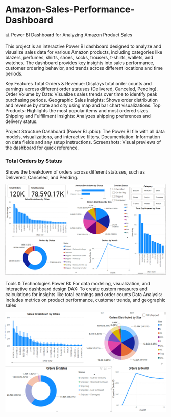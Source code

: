 # Amazon-Sales-Performance-Dashboard
📊 Power BI Dashboard for Analyzing Amazon Product Sales

This project is an interactive Power BI dashboard designed to analyze and visualize sales data for various Amazon products, including categories like blazers, perfumes, shirts, shoes, socks, trousers, t-shirts, wallets, and watches. The dashboard provides key insights into sales performance, customer ordering behavior, and trends across different locations and time periods.

Key Features
Total Orders & Revenue: Displays total order counts and earnings across different order statuses (Delivered, Canceled, Pending).
Order Volume by Date: Visualizes sales trends over time to identify peak purchasing periods.
Geographic Sales Insights: Shows order distribution and revenue by state and city using map and bar chart visualizations.
Top Products: Highlights the most popular items and most ordered sizes.
Shipping and Fulfillment Insights: Analyzes shipping preferences and delivery status.



Project Structure
Dashboard (Power BI .pbix): The Power BI file with all data models, visualizations, and interactive filters.
Documentation: Information on data fields and any setup instructions.
Screenshots: Visual previews of the dashboard for quick reference.


### Total Orders by Status
Shows the breakdown of orders across different statuses, such as Delivered, Canceled, and Pending.

![Total Orders by Status](screenshots/dashboard.png)



Tools & Technologies
Power BI: For data modeling, visualization, and interactive dashboard design
DAX: To create custom measures and calculations for insights like total earnings and order counts
Data Analysis: Includes metrics on product performance, customer trends, and geographic sales


![Sales Trends](screenshots/sales.png)


